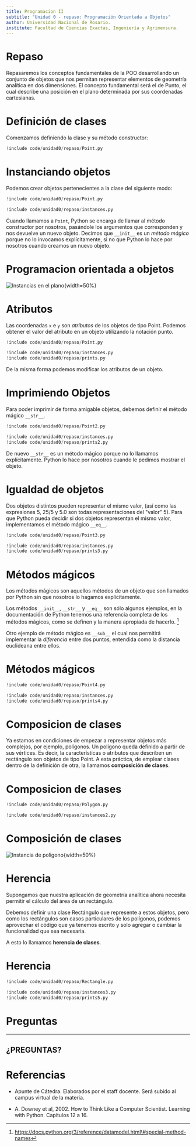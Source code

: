 ```yaml
---
title: Programacion II
subtitle: "Unidad 0 - repaso: Programación Orientada a Objetos"
author: Universidad Nacional de Rosario.
institute: Facultad de Ciencias Exactas, Ingeniería y Agrimensura.
---
```


# Repaso

Repasaremos los conceptos fundamentales de la POO desarrollando un
conjunto de objetos que nos permitan representar elementos de geometría
analítica en dos dimensiones.
El concepto fundamental será el de Punto, el cual describe una posición en
el plano determinada por sus coordenadas cartesianas.

# Definición de clases

Comenzamos definiendo la clase y su método constructor:

```python
!include code/unidad0/repaso/Point.py
```

# Instanciando objetos

Podemos crear objetos pertenecientes a la clase del siguiente modo:

```python
!include code/unidad0/repaso/Point.py

!include code/unidad0/repaso/instances.py
```

Cuando llamamos a `Point`, Python se encarga de llamar al método constructor
por nosotros, pasándole los argumentos que corresponden y nos devuelve un
nuevo objeto.
Decimos que `__init__` es un *método mágico* porque no lo invocamos
explícitamente, si no que Python lo hace por nosotros cuando creamos un nuevo
objeto.

# Programacion orientada a objetos

![Instancias en el plano](images/unidad0/repaso/instances.png "instancias"){width=50%}

# Atributos

Las coordenadas `x` e `y` son *atributos* de los objetos de tipo Point.
Podemos obtener el valor del atributo en un objeto utilizando la notación
punto.

```python
!include code/unidad0/repaso/Point.py

!include code/unidad0/repaso/instances.py
!include code/unidad0/repaso/prints.py
```

De la misma forma podemos modificar los atributos de un objeto.

# Imprimiendo Objetos

Para poder imprimir de forma amigable objetos, debemos definir el método mágico
`__str__`.

```python
!include code/unidad0/repaso/Point2.py

!include code/unidad0/repaso/instances.py
!include code/unidad0/repaso/prints2.py
```

 De nuevo `__str__` es un método mágico porque no lo llamamos explícitamente.
 Python lo hace por nosotros cuando le pedimos mostrar el objeto.

 # Igualdad de objetos

 Dos objetos distintos pueden representar el mismo valor, (así como las
 expresiones 5, 25/5 y 5.0 son todas representaciones del "valor" 5).
 Para que Python pueda decidir si dos objetos representan el mismo valor,
 implementamos el método mágico `__eq__`.

```python
!include code/unidad0/repaso/Point3.py

!include code/unidad0/repaso/instances.py
!include code/unidad0/repaso/prints3.py
```

# Métodos mágicos

Los métodos mágicos son aquellos métodos de un objeto que son llamados por
Python sin que nosotros lo hagamos explícitamente.

Los métodos `__init__`, `__str__` y `__eq__` son sólo algunos ejemplos, en la
documentación de Python tenemos una referencia completa de los métodos mágicos,
como se definen y la manera apropiada de hacerlo. [^1]

[^1]: https://docs.python.org/3/reference/datamodel.html\#special-method-names

Otro ejemplo de método mágico es `__sub__` el cual nos permitirá implementar la
*diferencia* entre dos puntos, entendida como la distancia euclideana entre
ellos.

# Métodos mágicos

```python
!include code/unidad0/repaso/Point4.py

!include code/unidad0/repaso/instances.py
!include code/unidad0/repaso/prints4.py
```

# Composicion de clases

 Ya estamos en condiciones de empezar a representar objetos más complejos,
 por ejemplo, polígonos. Un polígono queda definido a partir de sus vértices.
 Es decir, la características o atributos que describen un rectángulo son
 objetos de tipo Point. A esta práctica, de emplear clases dentro de la
 definición de otra, la llamamos **composición de clases**.

# Composicion de clases

```python
!include code/unidad0/repaso/Polygon.py

!include code/unidad0/repaso/instances2.py
```

# Composición de clases

![Instancia de poligono](images/unidad0/repaso/polygon.png "poligono"){width=50%}

# Herencia

Supongamos que nuestra aplicación de geometría analítica ahora necesita
permitir el cálculo del área de un rectángulo.

Debemos definir una clase Rectángulo que represente a estos objetos, pero como
los rectángulos son casos particulares de los polígonos, podemos aprovechar el
código que ya tenemos escrito y solo agregar o cambiar la funcionalidad que sea
necesaria.

A esto lo llamamos **herencia de clases**.

# Herencia

```python
!include code/unidad0/repaso/Rectangle.py

!include code/unidad0/repaso/instances3.py
!include code/unidad0/repaso/prints5.py
```

# Preguntas

-----------------------------
 ¿PREGUNTAS?
-----------------------------

# Referencias

- Apunte de Cátedra.  Elaborados por el staff docente. Será subido al campus
virtual de la materia.

- A. Downey et al, 2002. How to Think Like a Computer Scientist. Learning with
Python. Capitulos 12 a 16.

